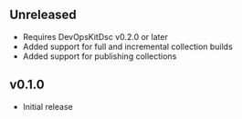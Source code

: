 
## Unreleased

- Requires DevOpsKitDsc v0.2.0 or later
- Added support for full and incremental collection builds
- Added support for publishing collections

## v0.1.0

- Initial release
